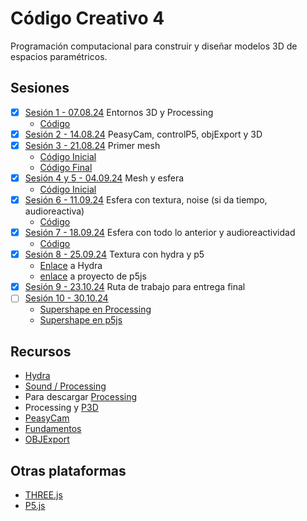 # Código Creativo 4

Programación computacional para construir y diseñar modelos 3D de espacios paramétricos.

## Sesiones

- [x] [Sesión 1 - 07.08.24](./sesiones/s01.md) Entornos 3D y Processing 
    - [Código](https://gist.github.com/EmilioOcelotl/65ccdd8617f94157c3e804cb0566f599) 
- [x] [Sesión 2 - 14.08.24](./sesiones/s02.md) PeasyCam, controlP5, objExport y 3D 
- [x] [Sesión 3 - 21.08.24](./sesiones/s03.md) Primer mesh 
    - [Código Inicial](https://gist.github.com/EmilioOcelotl/792802292be2d412902f9b514fbf47b9) 
    - [Código Final](https://gist.github.com/EmilioOcelotl/35218f701f72b6060a3dd8d44cca56c4)
- [x] [Sesión 4 y 5 - 04.09.24](./sesiones/s04/s04.md) Mesh y esfera 
    - [Código Inicial](https://gist.github.com/EmilioOcelotl/2d4b7ab46a03388d9c52a4543a825107)
- [x] [Sesión 6 - 11.09.24](./sesiones/s05/s05.md) Esfera con textura, noise (si da tiempo, audioreactiva)
    - [Código](https://gist.github.com/EmilioOcelotl/eca01feb28e3120730f482b2b13d876e)
- [x] [Sesión 7 - 18.09.24](./sesiones/s07/s07.md)  Esfera con todo lo anterior y audioreactividad 
    - [Código](./sesiones/s07/esferaAudioreactiva.pde)
- [x] [Sesión 8 - 25.09.24](./sesiones/s08/s08.md) Textura con hydra y p5 
    - [Enlace](https://hydra.ojack.xyz/) a Hydra
    - [enlace](https://editor.p5js.org/emilioocelotl/sketches/JhoYDrQLJ) a proyecto de p5js
- [x] [Sesión 9 - 23.10.24](./sesiones/s09/s09.md) Ruta de trabajo para entrega final
- [ ] [Sesión 10 - 30.10.24](./sesiones/s10/s10.md)
    - [Supershape en Processing](./sesiones/s10/supershape.pde)
    - [Supershape en p5js](https://editor.p5js.org/emilioocelotl/sketches/qp2HHO3yY)


## Recursos

- [Hydra](https://hydra.ojack.xyz/)
- [Sound / Processing](https://processing.org/tutorials/sound/)
- Para descargar [Processing](https://processing.org/download)
- Processing y [P3D](https://processing.org/tutorials/p3d)
- [PeasyCam](https://mrfeinberg.com/peasycam/)
- [Fundamentos](https://threejs.org/manual/#en/fundamentals)
- [OBJExport](https://n-e-r-v-o-u-s.com/tools/obj/)

## Otras plataformas

- [THREE.js](https://threejs.org/)
- [P5.js](https://p5js.org/)